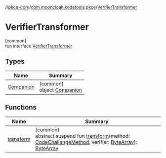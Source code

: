 //[pkce-core](../../../index.md)/[com.mooncloak.kodetools.pkce](../index.md)/[VerifierTransformer](index.md)

# VerifierTransformer

[common]\
fun interface [VerifierTransformer](index.md)

## Types

| Name | Summary |
|---|---|
| [Companion](-companion/index.md) | [common]<br>object [Companion](-companion/index.md) |

## Functions

| Name | Summary |
|---|---|
| [transform](transform.md) | [common]<br>abstract suspend fun [transform](transform.md)(method: [CodeChallengeMethod](../-code-challenge-method/index.md), verifier: [ByteArray](https://kotlinlang.org/api/latest/jvm/stdlib/kotlin/-byte-array/index.html)): [ByteArray](https://kotlinlang.org/api/latest/jvm/stdlib/kotlin/-byte-array/index.html) |
